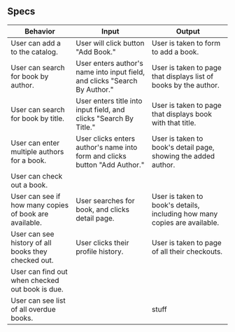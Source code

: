 ## Specs

|Behavior|Input|Output|
|-|-|-|
|User can add a to the catalog. | User will click button "Add Book." | User is taken to form to add a book.|
| User can search for book by author. | User enters author's name into input field, and clicks "Search By Author." | User is taken to page that displays list of books by the author. |
| User can search for book by title. | User enters title into input field, and clicks "Search By Title." | User is taken to page that displays book with that title. |
| User can enter multiple authors for a book. | User clicks enters author's name into form and clicks button "Add Author." | User is taken to book's detail page, showing the added author. |
| User can check out a book. | | |
| User can see if how many copies of book are available. | User searches for book, and clicks detail page. | User is taken to book's details, including how many copies are available. |
| User can see history of all books they checked out. | User clicks their profile history. | User is taken to page of all their checkouts. |
| User can find out when checked out book is due. | | |
| User can see list of all overdue books. | | stuff |
